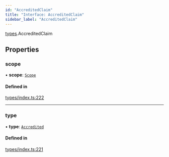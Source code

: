 ```yaml
---
id: "AccreditedClaim"
title: "Interface: AccreditedClaim"
sidebar_label: "AccreditedClaim"
---
```


[types](../../../modules/Types/Types.md).AccreditedClaim

## Properties

### scope

• **scope**: [`Scope`](../Scope/Scope.md)

#### Defined in

[types/index.ts:222](https://github.com/PolymeshAssociation/polymesh-sdk/blob/2d3ac2aea/src/types/index.ts#L222)

___

### type

• **type**: [`Accredited`](../../../enums/Types/ClaimType/ClaimType.md#accredited)

#### Defined in

[types/index.ts:221](https://github.com/PolymeshAssociation/polymesh-sdk/blob/2d3ac2aea/src/types/index.ts#L221)
